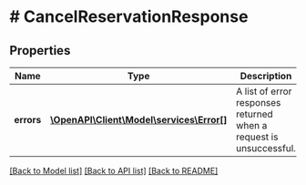 # # CancelReservationResponse

## Properties

Name | Type | Description | Notes
------------ | ------------- | ------------- | -------------
**errors** | [**\OpenAPI\Client\Model\services\Error[]**](Error.md) | A list of error responses returned when a request is unsuccessful. | [optional]

[[Back to Model list]](../../README.md#models) [[Back to API list]](../../README.md#endpoints) [[Back to README]](../../README.md)
